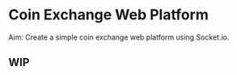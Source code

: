 # Coin Exchange Web Platform

Aim: Create a simple coin exchange web platform using Socket.io.

## WIP 

